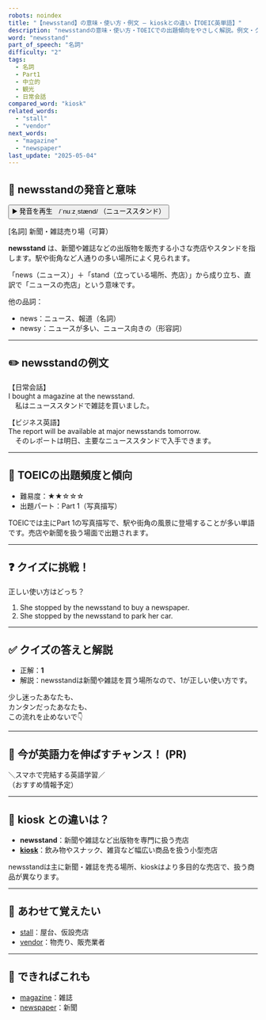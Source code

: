 ```yaml
---
robots: noindex
title: "【newsstand】の意味・使い方・例文 ― kioskとの違い【TOEIC英単語】"
description: "newsstandの意味・使い方・TOEICでの出題傾向をやさしく解説。例文・クイズ付きでkioskとの違いもわかりやすく学べます。"
word: "newsstand"
part_of_speech: "名詞"
difficulty: "2"
tags:
  - 名詞
  - Part1
  - 中立的
  - 観光
  - 日常会話
compared_word: "kiosk"
related_words:
  - "stall"
  - "vendor"
next_words:
  - "magazine"
  - "newspaper"
last_update: "2025-05-04"
---
```


## 🔰 newsstandの発音と意味

<button class="play-audio" onclick="playTTS('newsstand')">
  <span class="play-audio-main">
    ▶️ 発音を再生　/ˈnuːzˌstænd/
  </span>
  <span class="play-audio-sub">
    （ニューススタンド）
  </span>
</button>

[名詞] 新聞・雑誌売り場（可算）

**newsstand** は、新聞や雑誌などの出版物を販売する小さな売店やスタンドを指します。駅や街角など人通りの多い場所によく見られます。

「news（ニュース）」＋「stand（立っている場所、売店）」から成り立ち、直訳で「ニュースの売店」という意味です。

他の品詞：  
- news：ニュース、報道（名詞）
- newsy：ニュースが多い、ニュース向きの（形容詞）

---

## ✏️ newsstandの例文

【日常会話】  
I bought a magazine at the newsstand.  
　私はニューススタンドで雑誌を買いました。

【ビジネス英語】  
The report will be available at major newsstands tomorrow.  
　そのレポートは明日、主要なニューススタンドで入手できます。

---

## 🎯 TOEICの出題頻度と傾向

- 難易度：★★☆☆☆
- 出題パート：Part 1（写真描写）

TOEICでは主にPart 1の写真描写で、駅や街角の風景に登場することが多い単語です。売店や新聞を扱う場面で出題されます。

---

## ❓ クイズに挑戦！

正しい使い方はどっち？

1. She stopped by the newsstand to buy a newspaper.  
2. She stopped by the newsstand to park her car.

---

## ✅ クイズの答えと解説

- 正解：**1**
- 解説：newsstandは新聞や雑誌を買う場所なので、1が正しい使い方です。

少し迷ったあなたも、  
カンタンだったあなたも、  
この流れを止めないで👇️

---

## 🚀 今が英語力を伸ばすチャンス！ (PR)

<div class="info-center">
＼スマホで完結する英語学習／<br>  
（おすすめ情報予定）
</div>

---

## 🤔  kiosk との違いは？

- **newsstand**：新聞や雑誌など出版物を専門に扱う売店
- **[kiosk](/word/kiosk/)**：飲み物やスナック、雑貨など幅広い商品を扱う小型売店

newsstandは主に新聞・雑誌を売る場所、kioskはより多目的な売店で、扱う商品が異なります。

---

## 🧩 あわせて覚えたい

- [stall](/word/stall/)：屋台、仮設売店
- [vendor](/word/vendor/)：物売り、販売業者

---

## 📖 できればこれも

- [magazine](/word/magazine/)：雑誌
- [newspaper](/word/newspaper/)：新聞

<!-- cvid: aid36_bid47 -->
